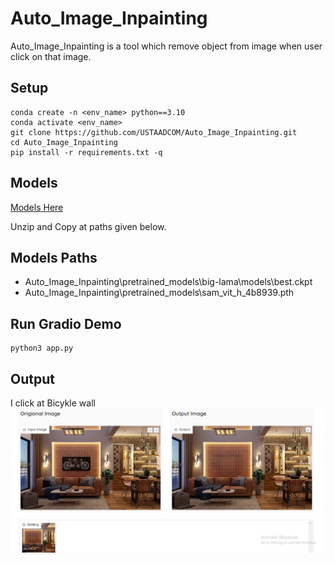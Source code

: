 # Auto_Image_Inpainting
 Auto_Image_Inpainting is a tool which remove object from image when user click on that image.

## Setup
  ```code
  conda create -n <env_name> python==3.10
  conda activate <env_name>
  git clone https://github.com/USTAADCOM/Auto_Image_Inpainting.git
  cd Auto_Image_Inpainting
  pip install -r requirements.txt -q
  ```
## Models

  [Models Here](https://drive.google.com/file/d/1fSh1ltVMRHM7KPdt0Z4_HMMqRYKeF1d2/view?usp=sharing)

  Unzip and Copy at paths given below.
## Models Paths
  * Auto_Image_Inpainting\pretrained_models\big-lama\models\best.ckpt
  * Auto_Image_Inpainting\pretrained_models\sam_vit_h_4b8939.pth
## Run Gradio Demo
```code
python3 app.py 
```
## Output
I click at Bicykle wall 
![Alt text](image.png)